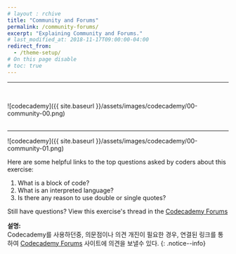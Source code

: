 ```yaml
---
# layout : rchive
title: "Community and Forums"
permalink: /community-forums/
excerpt: "Explaining Community and Forums."
# last_modified_at: 2018-11-17T09:00:00-04:00
redirect_from:
  - /theme-setup/
# On this page disable
# toc: true
---
```

    
    
<hr/>
<br>

![codecademy]({{ site.baseurl }}/assets/images/codecademy/00-community-00.png)    
<br>
<hr/>

![codecademy]({{ site.baseurl }}/assets/images/codecademy/00-community-01.png)    

Here are some helpful links to the top questions asked by coders about this exercise:

1. What is a block of code?
2. What is an interpreted language?
3. Is there any reason to use double or single quotes?

Still have questions? View this exercise's thread in the [Codecademy Forums](https://discuss.codecademy.com)

**설명:**     
Codecademy를 사용하던중, 의문점이나 의견 개진이 필요한 경우, 연결된 링크를 통하여 [Codecademy Forums](https://discuss.codecademy.com) 사이트에 의견을 보낼수 있다. 
{: .notice--info}
